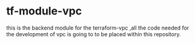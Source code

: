 # tf-module-vpc
this is the backend module for the terraform-vpc ,all the code needed for the development of vpc is going to to be placed within this repository.